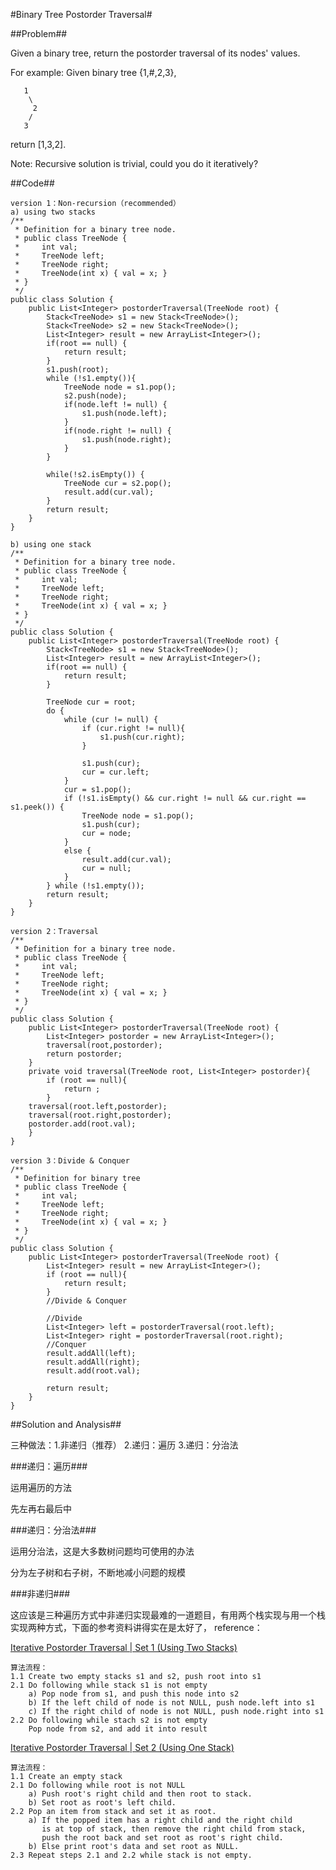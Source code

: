 #Binary Tree Postorder Traversal#

##Problem##

Given a binary tree, return the postorder traversal of its nodes' values.

For example:
Given binary tree {1,#,2,3},
	
	   1
	    \
	     2
	    /
	   3

return [1,3,2].

Note: Recursive solution is trivial, could you do it iteratively?

##Code##

	version 1：Non-recursion（recommended）
	a) using two stacks
	/**
	 * Definition for a binary tree node.
	 * public class TreeNode {
	 *     int val;
	 *     TreeNode left;
	 *     TreeNode right;
	 *     TreeNode(int x) { val = x; }
	 * }
	 */
	public class Solution {
	    public List<Integer> postorderTraversal(TreeNode root) {
	        Stack<TreeNode> s1 = new Stack<TreeNode>();
	        Stack<TreeNode> s2 = new Stack<TreeNode>();
	        List<Integer> result = new ArrayList<Integer>();
	        if(root == null) {
	            return result;
	        }
	        s1.push(root);
	        while (!s1.empty()){
	            TreeNode node = s1.pop();
	            s2.push(node);
	            if(node.left != null) {
	                s1.push(node.left);
	            }
	            if(node.right != null) {
	                s1.push(node.right);
	            }
	        }
	        
	        while(!s2.isEmpty()) {
	            TreeNode cur = s2.pop();
	            result.add(cur.val);
	        }
	        return result;
	    } 
	}

	b) using one stack
	/**
	 * Definition for a binary tree node.
	 * public class TreeNode {
	 *     int val;
	 *     TreeNode left;
	 *     TreeNode right;
	 *     TreeNode(int x) { val = x; }
	 * }
	 */
	public class Solution {
	    public List<Integer> postorderTraversal(TreeNode root) {
	        Stack<TreeNode> s1 = new Stack<TreeNode>();
	        List<Integer> result = new ArrayList<Integer>();
	        if(root == null) {
	            return result;
	        }
	
	        TreeNode cur = root;
	        do {
	            while (cur != null) {
	                if (cur.right != null){
	                    s1.push(cur.right);  
	                }
	                
	                s1.push(cur);
	                cur = cur.left;
	            }
	            cur = s1.pop();
	            if (!s1.isEmpty() && cur.right != null && cur.right == s1.peek()) {
	                TreeNode node = s1.pop();
	                s1.push(cur);
	                cur = node;
	            }
	            else {
	                result.add(cur.val);  
	                cur = null;
	            }
	        } while (!s1.empty());   
	        return result;
	    } 
	}

	version 2：Traversal
	/**
	 * Definition for a binary tree node.
	 * public class TreeNode {
	 *     int val;
	 *     TreeNode left;
	 *     TreeNode right;
	 *     TreeNode(int x) { val = x; }
	 * }
	 */
	public class Solution {
	    public List<Integer> postorderTraversal(TreeNode root) {
	        List<Integer> postorder = new ArrayList<Integer>();
	        traversal(root,postorder);
	        return postorder;
	    }
	    private void traversal(TreeNode root, List<Integer> postorder){
	        if (root == null){
	            return ;
	        }
	    traversal(root.left,postorder);
	    traversal(root.right,postorder);
	    postorder.add(root.val);
	    }
	}

	version 3：Divide & Conquer
	/**
	 * Definition for binary tree
	 * public class TreeNode {
	 *     int val;
	 *     TreeNode left;
	 *     TreeNode right;
	 *     TreeNode(int x) { val = x; }
	 * }
	 */
	public class Solution {
	    public List<Integer> postorderTraversal(TreeNode root) {
	        List<Integer> result = new ArrayList<Integer>();
	        if (root == null){
	            return result;
	        }
	        //Divide & Conquer
	        
	        //Divide
	        List<Integer> left = postorderTraversal(root.left);
	        List<Integer> right = postorderTraversal(root.right);
	        //Conquer
	        result.addAll(left);
	        result.addAll(right);
	       	result.add(root.val);

	        return result;
	    }
	}

##Solution and Analysis##

三种做法：1.非递归（推荐） 2.递归：遍历 3.递归：分治法

###递归：遍历###

运用遍历的方法

先左再右最后中

###递归：分治法###

运用分治法，这是大多数树问题均可使用的办法

分为左子树和右子树，不断地减小问题的规模

###非递归###

这应该是三种遍历方式中非递归实现最难的一道题目，有用两个栈实现与用一个栈实现两种方式，下面的参考资料讲得实在是太好了，
reference：

[Iterative Postorder Traversal | Set 1 (Using Two Stacks)](http://www.geeksforgeeks.org/iterative-postorder-traversal)

	算法流程：
	1.1 Create two empty stacks s1 and s2, push root into s1
	2.1 Do following while stack s1 is not empty
		a) Pop node from s1, and push this node into s2
		b) If the left child of node is not NULL, push node.left into s1
		c) If the right child of node is not NULL, push node.right into s1
	2.2 Do following while stach s2 is not empty
		Pop node from s2, and add it into result
  
[Iterative Postorder Traversal | Set 2 (Using One Stack)](http://www.geeksforgeeks.org/iterative-postorder-traversal-using-stack)

	算法流程：
	1.1 Create an empty stack
	2.1 Do following while root is not NULL
	    a) Push root's right child and then root to stack.
	    b) Set root as root's left child.
	2.2 Pop an item from stack and set it as root.
	    a) If the popped item has a right child and the right child 
	       is at top of stack, then remove the right child from stack,
	       push the root back and set root as root's right child.
	    b) Else print root's data and set root as NULL.
	2.3 Repeat steps 2.1 and 2.2 while stack is not empty.

